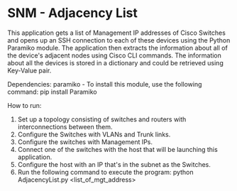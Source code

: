 # SNM - Adjacency List

This application gets a list of Management IP addresses of Cisco Switches and opens up an SSH connection to each of these devices using the Python Paramiko module. The application then extracts the information about all of the device's adjacent nodes using Cisco CLI commands. The information about all the devices is stored in a dictionary and could be retrieved using Key-Value pair. 

Dependencies: 
paramiko - To install this module, use the following command:
pip install Paramiko

How to run:

1. Set up a topology consisting of switches and routers with interconnections between them.
2. Configure the Switches with VLANs and Trunk links. 
3. Configure the switches with Management IPs. 
4. Connect one of the switches with the host that will be launching this application.
5. Configure the host with an IP that's in the subnet as the Switches.
6. Run the following command to execute the program:
  python AdjacencyList.py <list_of_mgt_address>
